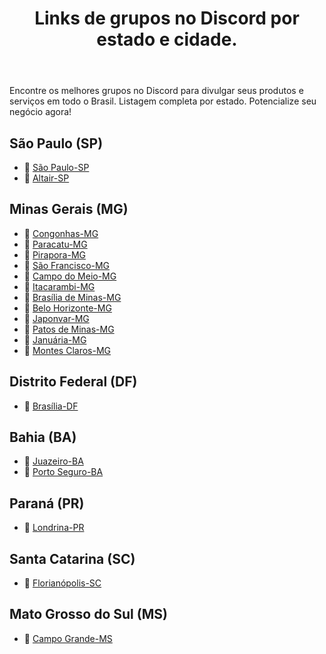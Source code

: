 <header>
    <h1>Links de grupos no Discord por estado e cidade.</h1>
</header>
<p>Encontre os melhores grupos no Discord para divulgar seus produtos e serviços em todo o Brasil. Listagem completa por estado. Potencialize seu negócio agora!</p>

<section>
  <h2>São Paulo (SP)</h2>
  <ul>
    <li>🔗 <a href="https://discord.gg/ggM2XgPg" target="_blank">São Paulo-SP</a></li>
    <li>🔗 <a href="https://discord.gg/PKwmCDrW" target="_blank">Altair-SP</a></li>
  </ul>
</section>

<section>
  <h2>Minas Gerais (MG)</h2>
  <ul>
    <li>🔗 <a href="https://discord.gg/PNXjFF3z" target="_blank">Congonhas-MG</a></li>
    <li>🔗 <a href="https://discord.gg/K5uFasqY" target="_blank">Paracatu-MG</a></li>
    <li>🔗 <a href="https://discord.gg/DMmQr4kz" target="_blank">Pirapora-MG</a></li>
    <li>🔗 <a href="https://discord.gg/BKNyjymz" target="_blank">São Francisco-MG</a></li>
    <li>🔗 <a href="https://discord.gg/XM9KRSZA" target="_blank">Campo do Meio-MG</a></li>
    <li>🔗 <a href="https://discord.gg/BKZDZ3tg" target="_blank">Itacarambi-MG</a></li>
    <li>🔗 <a href="https://discord.gg/4gwxdcax" target="_blank">Brasília de Minas-MG</a></li>
    <li>🔗 <a href="https://discord.gg/tERNJKPm" target="_blank">Belo Horizonte-MG</a></li>
    <li>🔗 <a href="https://discord.gg/jJUAqpQ7" target="_blank">Japonvar-MG</a></li>
    <li>🔗 <a href="https://discord.gg/9k2WF345" target="_blank">Patos de Minas-MG</a></li>
    <li>🔗 <a href="https://discord.gg/k6heCzDU" target="_blank">Januária-MG</a></li>
    <li>🔗 <a href="https://discord.gg/6D3W9QZV" target="_blank">Montes Claros-MG</a></li>
  </ul>
</section>

<section>
  <h2>Distrito Federal (DF)</h2>
  <ul>
    <li>🔗 <a href="https://discord.gg/8YwjupG4" target="_blank">Brasília-DF</a></li>
  </ul>
</section>

<section>
  <h2>Bahia (BA)</h2>
  <ul>
    <li>🔗 <a href="https://discord.gg/SwQjtsK5" target="_blank">Juazeiro-BA</a></li>
    <li>🔗 <a href="https://discord.gg/u6JEG7aE" target="_blank">Porto Seguro-BA</a></li>
  </ul>
</section>

<section>
  <h2>Paraná (PR)</h2>
  <ul>
    <li>🔗 <a href="https://discord.gg/y5gG9GHj" target="_blank">Londrina-PR</a></li>
  </ul>
</section>

<section>
  <h2>Santa Catarina (SC)</h2>
  <ul>
    <li>🔗 <a href="https://discord.gg/RaXqzJZX" target="_blank">Florianópolis-SC</a></li>
  </ul>
</section>

<section>
  <h2>Mato Grosso do Sul (MS)</h2>
  <ul>
    <li>🔗 <a href="https://discord.gg/Pad5HjaH" target="_blank">Campo Grande-MS</a></li>
  </ul>
</section>